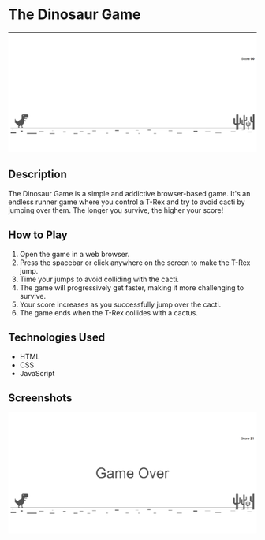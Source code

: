 # The Dinosaur Game

![Game Screenshot](screenshots/ss1.png)

## Description
The Dinosaur Game is a simple and addictive browser-based game. It's an endless runner game where you control a T-Rex and try to avoid cacti by jumping over them. The longer you survive, the higher your score!

## How to Play
1. Open the game in a web browser.
2. Press the spacebar or click anywhere on the screen to make the T-Rex jump.
3. Time your jumps to avoid colliding with the cacti.
4. The game will progressively get faster, making it more challenging to survive.
5. Your score increases as you successfully jump over the cacti.
6. The game ends when the T-Rex collides with a cactus.

## Technologies Used
- HTML
- CSS
- JavaScript

## Screenshots
![Game Over Screenshot](screenshots/ss2.png)

